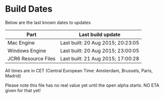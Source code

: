 # Build Dates

Below are the last known dates to updates

Part | Last build update
-----|-----
Mac Engine | Last built: 20 Aug 2015; 20:23:05
Windows Engine | Last built: 20 Aug 2015; 23:00:05
JCR6 Resource Files | Last built: 21 Aug 2015; 17:00:28
All times are in CET (Central European Time: Amsterdam, Brussels, Paris, Madrid)


Please note this file has no real value yet until the open alpha starts. NO ETA given for that yet!
